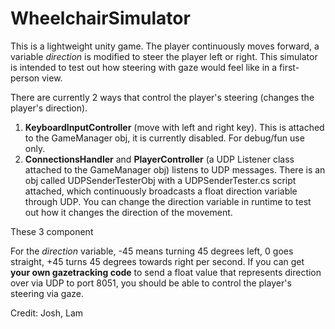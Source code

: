 # WheelchairSimulator

This is a lightweight unity game. The player continuously moves forward, a variable _direction_ is modified to steer the player left or right.
This simulator is intended to test out how steering with gaze would feel like in a first-person view.

There are currently 2 ways that control the player's steering (changes the player's direction).

1. **KeyboardInputController** (move with left and right key). This is attached to the GameManager obj, it is currently disabled. For debug/fun use only.
2. **ConnectionsHandler** and **PlayerController** (a UDP Listener class attached to the GameManager obj) listens to UDP messages. There is an obj called UDPSenderTesterObj with a UDPSenderTester.cs script attached, which continuously broadcasts a float direction variable through UDP. You can change the direction variable in runtime to test out how it changes the direction of the movement.

These 3 component

For the _direction_ variable, -45 means turning 45 degrees left, 0 goes straight, +45 turns 45 degrees towards right per second.
If you can get **your own gazetracking code** to send a float value that represents direction over via UDP to port 8051, you should be able to control the player's steering via gaze.

Credit: Josh, Lam
